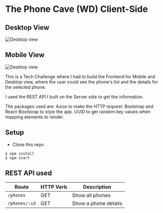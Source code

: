 # The Phone Cave (WD) Client-Side
## Desktop View
![Desktop view](https://res.cloudinary.com/dwtnqtdcs/image/upload/v1666284990/samples/Desktop_nyhkhc.png)

## Mobile View
![Desktop view](https://res.cloudinary.com/dwtnqtdcs/image/upload/v1666284990/samples/Mobile_gqkruv.png)

  This is a Tech Challenge where I had to build the Frontend for Mobile and Desktop view, where the user could see the phone's list and the details for the selected phone.

  I used the REST API I built on the Server side to get the information.

  The packages used are:
  Axios to make the HTTP request.
  Bootstrap and React-Bootstrap to style the app.
  UUID to get random key values when mapping elements to render.

  ## Setup
- Clone this repo
```shell
$ npm install
$ npm start
```
  ## REST API used

| Route                 | HTTP Verb | Description    |
| --------------------- | --------- | -------------- |
| `/phones`             | GET       | Show all phones     |
| `/phones/:id`         | GET       | Show a phone details|